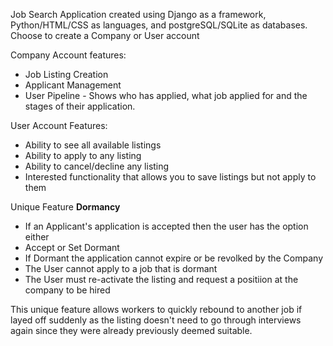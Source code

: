 Job Search Application created using Django as a framework, Python/HTML/CSS as languages, and postgreSQL/SQLite as databases.
Choose to create a Company or User account

Company Account features:
- Job Listing Creation
- Applicant Management
- User Pipeline - Shows who has applied, what job applied for and the stages of their application.

User Account Features:
- Ability to see all available listings
- Ability to apply to any listing
- Ability to cancel/decline any listing
- Interested functionality that allows you to save listings but not apply to them

Unique Feature
**Dormancy**
- If an Applicant's application is accepted then the user has the option either
- Accept or Set Dormant
- If Dormant the application cannot expire or be revolked by the Company
- The User cannot apply to a job that is dormant
- The User must re-activate the listing and request a positiion at the company to be hired

This unique feature allows workers to quickly rebound to another job if layed off suddenly as the listing doesn't need to go through interviews again since they were already previously deemed suitable.
